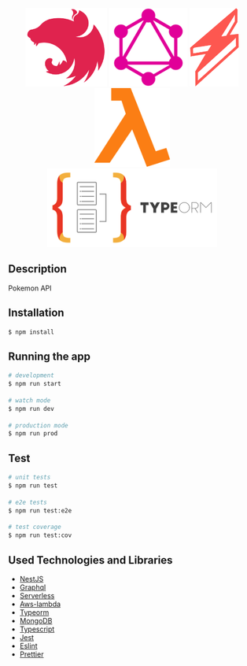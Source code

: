 <p align="center">
  <a href="http://nestjs.com/" target="_blank"><img src="https://raw.githubusercontent.com/ukyiJS/pokemon-api/master/src/assets/img/nest.svg" height="160"/></a>
  <a href="https://graphql.org/" target="_blank"><img src="https://raw.githubusercontent.com/ukyiJS/pokemon-api/master/src/assets/img/graphql.svg" height="160"></a>
  <a href="https://www.serverless.com/" target="_blank"><img src="https://raw.githubusercontent.com/ukyiJS/pokemon-api/master/src/assets/img/serverless.svg" height="160"></a>
  <a href="https://aws.amazon.com/lambda/?nc1=h_ls" target="_blank"><img src="https://raw.githubusercontent.com/ukyiJS/pokemon-api/master/src/assets/img/aws-lambda.png" height="160"></a>
  <a href="https://typeorm.io/" target="_blank"><img src="https://raw.githubusercontent.com/ukyiJS/pokemon-api/master/src/assets/img/typeorm.png" height="160"></a>
</p>

## Description

Pokemon API

## Installation

```bash
$ npm install
```

## Running the app

```bash
# development
$ npm run start

# watch mode
$ npm run dev

# production mode
$ npm run prod
```

## Test

```bash
# unit tests
$ npm run test

# e2e tests
$ npm run test:e2e

# test coverage
$ npm run test:cov
```

## Used Technologies and Libraries

- [NestJS](https://nestjs.com/)
- [Graphql](https://graphql.org/)
- [Serverless](https://www.serverless.com/)
- [Aws-lambda](https://aws.amazon.com/lambda/?nc1=h_ls)
- [Typeorm](https://typeorm.io/)
- [MongoDB](https://www.mongodb.com/)
- [Typescript](https://www.typescriptlang.org/)
- [Jest](https://jestjs.io/)
- [Eslint](https://eslint.org/)
- [Prettier](https://prettier.io/)